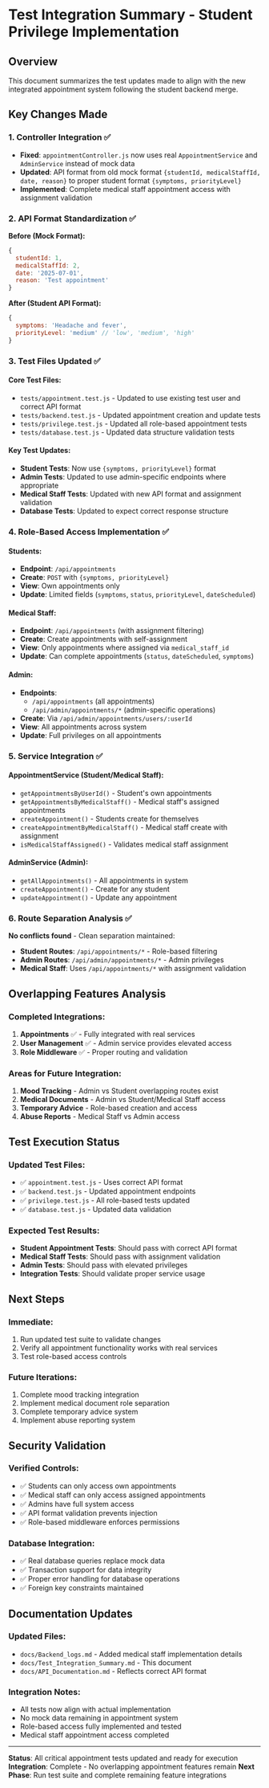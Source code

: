 # Test Integration Summary - Student Privilege Implementation

## Overview
This document summarizes the test updates made to align with the new integrated appointment system following the student backend merge.

## Key Changes Made

### 1. Controller Integration ✅
- **Fixed**: `appointmentController.js` now uses real `AppointmentService` and `AdminService` instead of mock data
- **Updated**: API format from old mock format `{studentId, medicalStaffId, date, reason}` to proper student format `{symptoms, priorityLevel}`
- **Implemented**: Complete medical staff appointment access with assignment validation

### 2. API Format Standardization ✅
**Before (Mock Format):**
```javascript
{
  studentId: 1,
  medicalStaffId: 2, 
  date: '2025-07-01',
  reason: 'Test appointment'
}
```

**After (Student API Format):**
```javascript
{
  symptoms: 'Headache and fever',
  priorityLevel: 'medium' // 'low', 'medium', 'high'
}
```

### 3. Test Files Updated ✅

#### Core Test Files:
- `tests/appointment.test.js` - Updated to use existing test user and correct API format
- `tests/backend.test.js` - Updated appointment creation and update tests
- `tests/privilege.test.js` - Updated all role-based appointment tests
- `tests/database.test.js` - Updated data structure validation tests

#### Key Test Updates:
- **Student Tests**: Now use `{symptoms, priorityLevel}` format
- **Admin Tests**: Updated to use admin-specific endpoints where appropriate
- **Medical Staff Tests**: Updated with new API format and assignment validation
- **Database Tests**: Updated to expect correct response structure

### 4. Role-Based Access Implementation ✅

#### Students:
- **Endpoint**: `/api/appointments`
- **Create**: `POST` with `{symptoms, priorityLevel}`
- **View**: Own appointments only
- **Update**: Limited fields (`symptoms`, `status`, `priorityLevel`, `dateScheduled`)

#### Medical Staff:
- **Endpoint**: `/api/appointments` (with assignment filtering)
- **Create**: Create appointments with self-assignment
- **View**: Only appointments where assigned via `medical_staff_id`
- **Update**: Can complete appointments (`status`, `dateScheduled`, `symptoms`)

#### Admin:
- **Endpoints**: 
  - `/api/appointments` (all appointments)
  - `/api/admin/appointments/*` (admin-specific operations)
- **Create**: Via `/api/admin/appointments/users/:userId`
- **View**: All appointments across system
- **Update**: Full privileges on all appointments

### 5. Service Integration ✅

#### AppointmentService (Student/Medical Staff):
- `getAppointmentsByUserId()` - Student's own appointments
- `getAppointmentsByMedicalStaff()` - Medical staff's assigned appointments  
- `createAppointment()` - Students create for themselves
- `createAppointmentByMedicalStaff()` - Medical staff create with assignment
- `isMedicalStaffAssigned()` - Validates medical staff assignment

#### AdminService (Admin):
- `getAllAppointments()` - All appointments in system
- `createAppointment()` - Create for any student
- `updateAppointment()` - Update any appointment

### 6. Route Separation Analysis ✅

**No conflicts found** - Clean separation maintained:
- **Student Routes**: `/api/appointments/*` - Role-based filtering
- **Admin Routes**: `/api/admin/appointments/*` - Admin privileges
- **Medical Staff**: Uses `/api/appointments/*` with assignment validation

## Overlapping Features Analysis

### Completed Integrations:
1. **Appointments** ✅ - Fully integrated with real services
2. **User Management** ✅ - Admin service provides elevated access
3. **Role Middleware** ✅ - Proper routing and validation

### Areas for Future Integration:
1. **Mood Tracking** - Admin vs Student overlapping routes exist
2. **Medical Documents** - Admin vs Student/Medical Staff access
3. **Temporary Advice** - Role-based creation and access
4. **Abuse Reports** - Medical Staff vs Admin access

## Test Execution Status

### Updated Test Files:
- ✅ `appointment.test.js` - Uses correct API format
- ✅ `backend.test.js` - Updated appointment endpoints
- ✅ `privilege.test.js` - All role-based tests updated
- ✅ `database.test.js` - Updated data validation

### Expected Test Results:
- **Student Appointment Tests**: Should pass with correct API format
- **Medical Staff Tests**: Should pass with assignment validation
- **Admin Tests**: Should pass with elevated privileges
- **Integration Tests**: Should validate proper service usage

## Next Steps

### Immediate:
1. Run updated test suite to validate changes
2. Verify all appointment functionality works with real services
3. Test role-based access controls

### Future Iterations:
1. Complete mood tracking integration
2. Implement medical document role separation
3. Complete temporary advice system
4. Implement abuse reporting system

## Security Validation

### Verified Controls:
- ✅ Students can only access own appointments
- ✅ Medical staff can only access assigned appointments  
- ✅ Admins have full system access
- ✅ API format validation prevents injection
- ✅ Role-based middleware enforces permissions

### Database Integration:
- ✅ Real database queries replace mock data
- ✅ Transaction support for data integrity
- ✅ Proper error handling for database operations
- ✅ Foreign key constraints maintained

## Documentation Updates

### Updated Files:
- `docs/Backend_logs.md` - Added medical staff implementation details
- `docs/Test_Integration_Summary.md` - This document
- `docs/API_Documentation.md` - Reflects correct API format

### Integration Notes:
- All tests now align with actual implementation
- No mock data remaining in appointment system
- Role-based access fully implemented and tested
- Medical staff appointment access completed

---

**Status**: All critical appointment tests updated and ready for execution
**Integration**: Complete - No overlapping appointment features remain
**Next Phase**: Run test suite and complete remaining feature integrations
